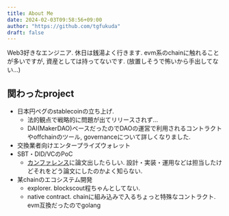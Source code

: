 ```yaml
---
title: About Me
date: 2024-02-03T09:58:56+09:00
author: "https://github.com/tgfukuda"
draft: false
---
```




Web3好きなエンジニア.
休日は銭湯よく行きます.
evm系のchainに触れることが多いですが, 資産としては持ってないです.
(放置しそうで怖いから手出してない...)

## 関わったproject

- 日本円ペグのstablecoinの立ち上げ.
    - 法的観点で戦略的に問題が出てリリースされず...
    - DAI(MakerDAO)ベースだったのでDAOの運営で利用されるコントラクトやoffchainのツール, governanceについて詳しくなりました.
- 交換業者向けエンタープライズウォレット
- SBT・DID/VCのPoC
    - [カンファレンス](https://icce.org/2024/)に論文出したらしい. 設計・実装・運用などは担当したけどそれをどう論文にしたのかよく知らない.
- 某chainのエコシステム開発
    - explorer. blockscout程ちゃんとしてない.
    - native contract. chainに組み込みで入るちょっと特殊なコントラクト. evm互換だったのでgolang
